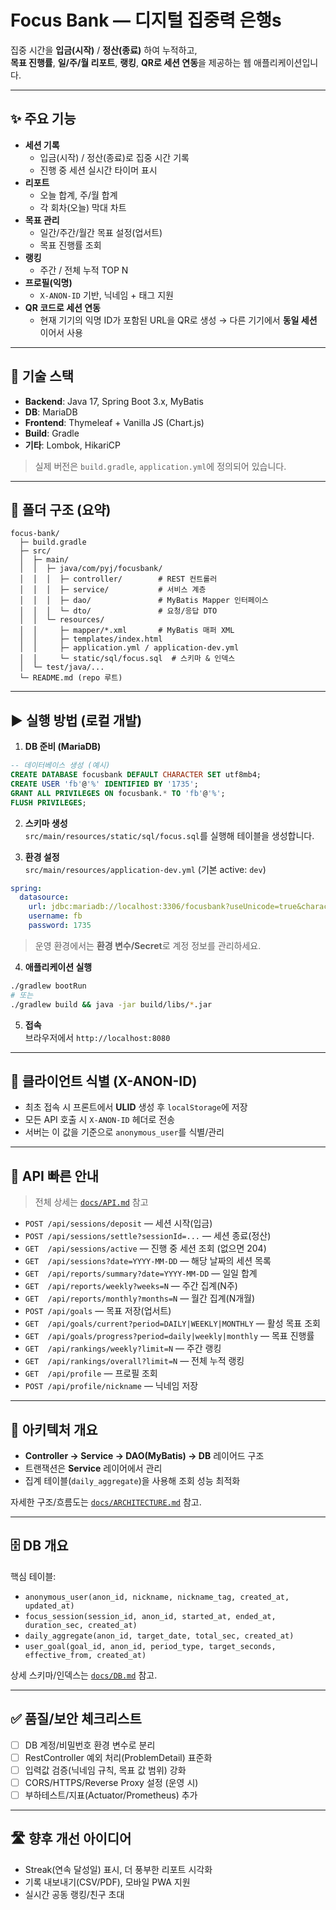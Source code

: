 # Focus Bank — 디지털 집중력 은행s

집중 시간을 **입금(시작)** / **정산(종료)** 하여 누적하고, </br>
**목표 진행률**, **일/주/월 리포트**, **랭킹**, **QR로 세션 연동**을 제공하는 웹 애플리케이션입니다.

---

## ✨ 주요 기능
- **세션 기록**
  - 입금(시작) / 정산(종료)로 집중 시간 기록
  - 진행 중 세션 실시간 타이머 표시
- **리포트**
  - 오늘 합계, 주/월 합계
  - 각 회차(오늘) 막대 차트
- **목표 관리**
  - 일간/주간/월간 목표 설정(업서트)
  - 목표 진행률 조회
- **랭킹**
  - 주간 / 전체 누적 TOP N
- **프로필(익명)**
  - `X-ANON-ID` 기반, 닉네임 + 태그 지원
- **QR 코드로 세션 연동**
  - 현재 기기의 익명 ID가 포함된 URL을 QR로 생성 → 다른 기기에서 **동일 세션** 이어서 사용

---

## 🧱 기술 스택
- **Backend**: Java 17, Spring Boot 3.x, MyBatis
- **DB**: MariaDB
- **Frontend**: Thymeleaf + Vanilla JS (Chart.js)
- **Build**: Gradle
- **기타**: Lombok, HikariCP

> 실제 버전은 `build.gradle`, `application.yml`에 정의되어 있습니다.

---

## 📁 폴더 구조 (요약)
```
focus-bank/
  ├─ build.gradle
  ├─ src/
  │  ├─ main/
  │  │  ├─ java/com/pyj/focusbank/
  │  │  │  ├─ controller/        # REST 컨트롤러
  │  │  │  ├─ service/           # 서비스 계층
  │  │  │  ├─ dao/               # MyBatis Mapper 인터페이스
  │  │  │  └─ dto/               # 요청/응답 DTO
  │  │  └─ resources/
  │  │     ├─ mapper/*.xml       # MyBatis 매퍼 XML
  │  │     ├─ templates/index.html
  │  │     ├─ application.yml / application-dev.yml
  │  │     └─ static/sql/focus.sql  # 스키마 & 인덱스
  │  └─ test/java/...
  └─ README.md (repo 루트)
```

---

## ▶️ 실행 방법 (로컬 개발)

1) **DB 준비 (MariaDB)**  
```sql
-- 데이터베이스 생성 (예시)
CREATE DATABASE focusbank DEFAULT CHARACTER SET utf8mb4;
CREATE USER 'fb'@'%' IDENTIFIED BY '1735';
GRANT ALL PRIVILEGES ON focusbank.* TO 'fb'@'%';
FLUSH PRIVILEGES;
```

2) **스키마 생성**  
`src/main/resources/static/sql/focus.sql`를 실행해 테이블을 생성합니다.

3) **환경 설정**  
`src/main/resources/application-dev.yml` (기본 active: `dev`)
```yaml
spring:
  datasource:
    url: jdbc:mariadb://localhost:3306/focusbank?useUnicode=true&characterEncoding=utf8
    username: fb
    password: 1735
```
> 운영 환경에서는 **환경 변수/Secret**로 계정 정보를 관리하세요.

4) **애플리케이션 실행**
```bash
./gradlew bootRun
# 또는
./gradlew build && java -jar build/libs/*.jar
```

5) **접속**  
브라우저에서 `http://localhost:8080`

---

## 🔐 클라이언트 식별 (X-ANON-ID)

- 최초 접속 시 프론트에서 **ULID** 생성 후 `localStorage`에 저장
- 모든 API 호출 시 `X-ANON-ID` 헤더로 전송
- 서버는 이 값을 기준으로 `anonymous_user`를 식별/관리

---

## 🔗 API 빠른 안내

> 전체 상세는 [`docs/API.md`](./docs/API.md) 참고

- `POST /api/sessions/deposit` — 세션 시작(입금)  
- `POST /api/sessions/settle?sessionId=...` — 세션 종료(정산)  
- `GET  /api/sessions/active` — 진행 중 세션 조회 (없으면 204)  
- `GET  /api/sessions?date=YYYY-MM-DD` — 해당 날짜의 세션 목록  
- `GET  /api/reports/summary?date=YYYY-MM-DD` — 일일 합계  
- `GET  /api/reports/weekly?weeks=N` — 주간 집계(N주)  
- `GET  /api/reports/monthly?months=N` — 월간 집계(N개월)  
- `POST /api/goals` — 목표 저장(업서트)  
- `GET  /api/goals/current?period=DAILY|WEEKLY|MONTHLY` — 활성 목표 조회  
- `GET  /api/goals/progress?period=daily|weekly|monthly` — 목표 진행률  
- `GET  /api/rankings/weekly?limit=N` — 주간 랭킹  
- `GET  /api/rankings/overall?limit=N` — 전체 누적 랭킹  
- `GET  /api/profile` — 프로필 조회  
- `POST /api/profile/nickname` — 닉네임 저장

---

## 🧩 아키텍처 개요

- **Controller → Service → DAO(MyBatis) → DB** 레이어드 구조
- 트랜잭션은 **Service** 레이어에서 관리
- 집계 테이블(`daily_aggregate`)을 사용해 조회 성능 최적화

자세한 구조/흐름도는 [`docs/ARCHITECTURE.md`](./docs/ARCHITECTURE.md) 참고.

---

## 🗄️ DB 개요

핵심 테이블:

- `anonymous_user(anon_id, nickname, nickname_tag, created_at, updated_at)`
- `focus_session(session_id, anon_id, started_at, ended_at, duration_sec, created_at)`
- `daily_aggregate(anon_id, target_date, total_sec, created_at)`
- `user_goal(goal_id, anon_id, period_type, target_seconds, effective_from, created_at)`

상세 스키마/인덱스는 [`docs/DB.md`](./docs/DB.md) 참고.

---

## ✅ 품질/보안 체크리스트

- [ ] DB 계정/비밀번호 환경 변수로 분리
- [ ] RestController 예외 처리(ProblemDetail) 표준화
- [ ] 입력값 검증(닉네임 규칙, 목표 값 범위) 강화
- [ ] CORS/HTTPS/Reverse Proxy 설정 (운영 시)
- [ ] 부하테스트/지표(Actuator/Prometheus) 추가

---

## 🛣️ 향후 개선 아이디어
- Streak(연속 달성일) 표시, 더 풍부한 리포트 시각화
- 기록 내보내기(CSV/PDF), 모바일 PWA 지원
- 실시간 공동 랭킹/친구 초대

